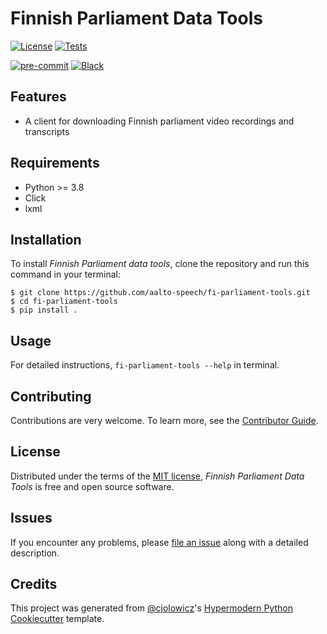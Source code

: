 # Finnish Parliament Data Tools

[![License](https://img.shields.io/github/license/aalto-speech/fi-parliament-tools)][license]
[![Tests](https://github.com/aalto-speech/fi-parliament-tools/workflows/Tests/badge.svg)][tests]

[![pre-commit](https://img.shields.io/badge/pre--commit-enabled-brightgreen?logo=pre-commit&logoColor=white)][pre-commit]
[![Black](https://img.shields.io/badge/code%20style-black-000000.svg)][black]

[tests]: https://github.com/aalto-speech/fi-parliament-tools/actions?workflow=Tests
[pre-commit]: https://github.com/pre-commit/pre-commit
[black]: https://github.com/psf/black

## Features

* A client for downloading Finnish parliament video recordings and transcripts

## Requirements

* Python >= 3.8
* Click
* lxml

## Installation

To install _Finnish Parliament data tools_,
clone the repository and run this command in your terminal:

```console
$ git clone https://github.com/aalto-speech/fi-parliament-tools.git
$ cd fi-parliament-tools
$ pip install .
```

## Usage

For detailed instructions, `fi-parliament-tools --help` in terminal.

## Contributing

Contributions are very welcome.
To learn more, see the [Contributor Guide].

## License

Distributed under the terms of the [MIT license][license],
_Finnish Parliament Data Tools_ is free and open source software.

## Issues

If you encounter any problems,
please [file an issue] along with a detailed description.

## Credits

This project was generated from [@cjolowicz]'s [Hypermodern Python Cookiecutter] template.

[@cjolowicz]: https://github.com/cjolowicz
[hypermodern python cookiecutter]: https://github.com/cjolowicz/cookiecutter-hypermodern-python
[file an issue]: https://github.com/aalto-speech/fi-parliament-tools/issues

<!-- github-only -->

[license]: https://opensource.org/licenses/MIT
[contributor guide]: https://github.com/aalto-speech/fi-parliament-tools/blob/main/CONTRIBUTING.md
